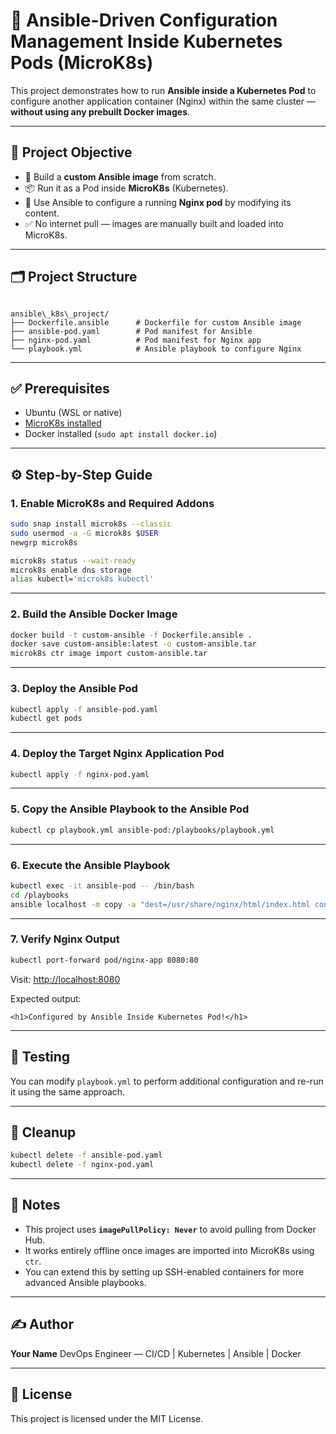
# 🧰 Ansible-Driven Configuration Management Inside Kubernetes Pods (MicroK8s)

This project demonstrates how to run **Ansible inside a Kubernetes Pod** to configure another application container (Nginx) within the same cluster — **without using any prebuilt Docker images**.

---

## 🚀 Project Objective

- 🔧 Build a **custom Ansible image** from scratch.
- 📦 Run it as a Pod inside **MicroK8s** (Kubernetes).
- 🔄 Use Ansible to configure a running **Nginx pod** by modifying its content.
- ✅ No internet pull — images are manually built and loaded into MicroK8s.

---

## 🗂️ Project Structure

```

ansible\_k8s\_project/
├── Dockerfile.ansible      # Dockerfile for custom Ansible image
├── ansible-pod.yaml        # Pod manifest for Ansible
├── nginx-pod.yaml          # Pod manifest for Nginx app
└── playbook.yml            # Ansible playbook to configure Nginx

````

---

## ✅ Prerequisites

- Ubuntu (WSL or native)
- [MicroK8s installed](https://microk8s.io/)
- Docker installed (`sudo apt install docker.io`)

---

## ⚙️ Step-by-Step Guide

### 1. Enable MicroK8s and Required Addons

```bash
sudo snap install microk8s --classic
sudo usermod -a -G microk8s $USER
newgrp microk8s

microk8s status --wait-ready
microk8s enable dns storage
alias kubectl='microk8s kubectl'
````

---

### 2. Build the Ansible Docker Image

```bash
docker build -t custom-ansible -f Dockerfile.ansible .
docker save custom-ansible:latest -o custom-ansible.tar
microk8s ctr image import custom-ansible.tar
```

---

### 3. Deploy the Ansible Pod

```bash
kubectl apply -f ansible-pod.yaml
kubectl get pods
```

---

### 4. Deploy the Target Nginx Application Pod

```bash
kubectl apply -f nginx-pod.yaml
```

---

### 5. Copy the Ansible Playbook to the Ansible Pod

```bash
kubectl cp playbook.yml ansible-pod:/playbooks/playbook.yml
```

---

### 6. Execute the Ansible Playbook

```bash
kubectl exec -it ansible-pod -- /bin/bash
cd /playbooks
ansible localhost -m copy -a "dest=/usr/share/nginx/html/index.html content='<h1>Configured by Ansible Inside Kubernetes Pod!</h1>'"
```

---

### 7. Verify Nginx Output

```bash
kubectl port-forward pod/nginx-app 8080:80
```

Visit: [http://localhost:8080](http://localhost:8080)

Expected output:

```
<h1>Configured by Ansible Inside Kubernetes Pod!</h1>
```

---

## 🧪 Testing

You can modify `playbook.yml` to perform additional configuration and re-run it using the same approach.

---

## 🧹 Cleanup

```bash
kubectl delete -f ansible-pod.yaml
kubectl delete -f nginx-pod.yaml
```

---

## 📌 Notes

* This project uses **`imagePullPolicy: Never`** to avoid pulling from Docker Hub.
* It works entirely offline once images are imported into MicroK8s using `ctr`.
* You can extend this by setting up SSH-enabled containers for more advanced Ansible playbooks.

---

## ✍️ Author

**Your Name**
DevOps Engineer — CI/CD | Kubernetes | Ansible | Docker

---

## 📜 License

This project is licensed under the MIT License.


